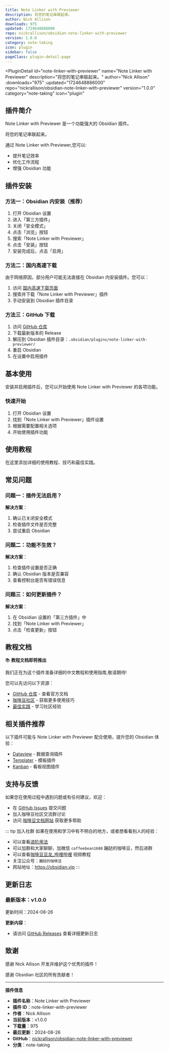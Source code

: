 ```yaml
---
title: Note Linker with Previewer
description: 将您的笔记串联起来。
author: Nick Allison
downloads: 975
updated: 1724648886000
repo: nickrallison/obsidian-note-linker-with-previewer
version: 1.0.0
category: note-taking
icon: plugin
sidebar: false
pageClass: plugin-detail-page
---
```


<PluginDetail
  id="note-linker-with-previewer"
  name="Note Linker with Previewer"
  description="将您的笔记串联起来。"
  author="Nick Allison"
  :downloads="975"
  :updated="1724648886000"
  repo="nickrallison/obsidian-note-linker-with-previewer"
  version="1.0.0"
  category="note-taking"
  icon="plugin"
>

<!-- AUTO_GENERATED_START -->
## 插件简介

Note Linker with Previewer 是一个功能强大的 Obsidian 插件。

将您的笔记串联起来。

通过 Note Linker with Previewer,您可以:

- 提升笔记效率
- 优化工作流程
- 增强 Obsidian 功能

<!-- AUTO_GENERATED_END -->

<!-- AUTO_GENERATED_START -->
## 插件安装

### 方法一：Obsidian 内安装（推荐）

1. 打开 Obsidian 设置
2. 进入「第三方插件」
3. 关闭「安全模式」
4. 点击「浏览」按钮
5. 搜索「Note Linker with Previewer」
6. 点击「安装」按钮
7. 安装完成后，点击「启用」

### 方法二：国内高速下载

由于网络原因，部分用户可能无法直接在 Obsidian 内安装插件。您可以：

1. 访问 [国内高速下载页面](/zh/documentation/obsidian-plugins-download.html)
2. 搜索并下载「Note Linker with Previewer」插件
3. 手动安装到 Obsidian 插件目录

### 方法三：GitHub 下载

1. 访问 [GitHub 仓库](https://github.com/nickrallison/obsidian-note-linker-with-previewer)
2. 下载最新版本的 Release
3. 解压到 Obsidian 插件目录：`.obsidian/plugins/note-linker-with-previewer/`
4. 重启 Obsidian
5. 在设置中启用插件

## 基本使用

安装并启用插件后，您可以开始使用 Note Linker with Previewer 的各项功能。

### 快速开始

1. 打开 Obsidian 设置
2. 找到「Note Linker with Previewer」插件设置
3. 根据需要配置相关选项
4. 开始使用插件功能

<!-- AUTO_GENERATED_END -->

<!-- CUSTOM_CONTENT_START:tutorial -->
## 使用教程

在这里添加详细的使用教程、技巧和最佳实践。

<!-- CUSTOM_CONTENT_END:tutorial -->

<!-- SHARED_CONTENT_START -->
## 常见问题

### 问题一：插件无法启用？

**解决方案**：
1. 确认已关闭安全模式
2. 检查插件文件是否完整
3. 尝试重启 Obsidian

### 问题二：功能不生效？

**解决方案**：
1. 检查插件设置是否正确
2. 确认 Obsidian 版本是否兼容
3. 查看控制台是否有错误信息

### 问题三：如何更新插件？

**解决方案**：
1. 在 Obsidian 设置的「第三方插件」中
2. 找到「Note Linker with Previewer」
3. 点击「检查更新」按钮

## 教程文档

📚 **教程文档即将推出**

我们正在为这个插件准备详细的中文教程和使用指南,敬请期待!

您可以先访问以下资源：
- [GitHub 仓库](https://github.com/nickrallison/obsidian-note-linker-with-previewer) - 查看官方文档
- [咖啡豆社区](/zh/bases/) - 获取更多使用技巧
- [最佳实践](/zh/best-practices/) - 学习社区经验

## 相关插件推荐

以下插件可能与 Note Linker with Previewer 配合使用，提升您的 Obsidian 体验：

- [Dataview](/zh/plugins/dataview.html) - 数据查询插件
- [Templater](/zh/plugins/templater-obsidian.html) - 模板插件
- [Kanban](/zh/plugins/obsidian-kanban.html) - 看板视图插件

## 支持与反馈

如果您在使用过程中遇到问题或有任何建议，欢迎：

- 在 [GitHub Issues](https://github.com/nickrallison/obsidian-note-linker-with-previewer/issues) 提交问题
- 加入咖啡豆社区交流群讨论
- 访问 [咖啡豆文档网站](https://obsidian.vip) 获取更多帮助

::: tip 加入社群
如果在使用和学习中有不明白的地方，或者想看看别人的经验：
- 可以查看[进阶用法](/zh/advanced)
- 可以加群和大家聊聊，加微信 `coffeebean1688` 蹦跶的咖啡豆，然后进群
- 可以查看[咖啡豆豆龙_哔哩哔哩](https://space.bilibili.com/618777356) 视频教程
- 关注公众号：`蹦跶的咖啡豆`
- 网站地址：https://obsidian.vip
:::
<!-- SHARED_CONTENT_END -->

<!-- AUTO_GENERATED_START -->
## 更新日志

### 最新版本：v1.0.0

更新时间：2024-08-26

**更新内容**：
- 请访问 [GitHub Releases](https://github.com/nickrallison/obsidian-note-linker-with-previewer/releases) 查看详细更新日志

## 致谢

感谢 Nick Allison 开发并维护这个优秀的插件！

感谢 Obsidian 社区的所有贡献者！

---

**插件信息**
- **插件名称**：Note Linker with Previewer
- **插件 ID**：note-linker-with-previewer
- **作者**：Nick Allison
- **当前版本**：v1.0.0
- **下载量**：975
- **最后更新**：2024-08-26
- **GitHub**：[nickrallison/obsidian-note-linker-with-previewer](https://github.com/nickrallison/obsidian-note-linker-with-previewer)
- **分类**：note-taking
<!-- AUTO_GENERATED_END -->

</PluginDetail>

